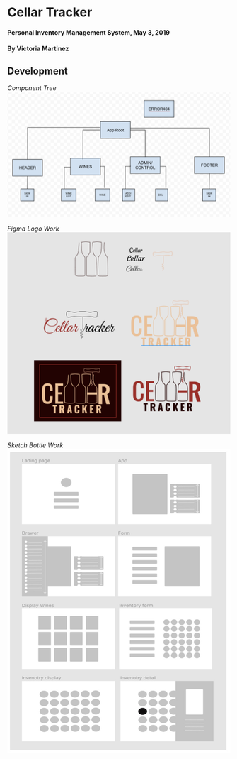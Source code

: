 # Cellar Tracker

#### Personal Inventory Management System, May 3, 2019

#### By Victoria Martinez

## Development

_Component Tree_
![](src/assest/images/Scomponent-tree.png)

_Figma Logo Work_
![](src/assest/logos/logo-figma.png)

_Sketch Bottle Work_
![](src/assest/images/sketch.jpg)
